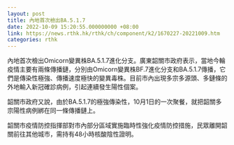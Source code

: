 ```yaml
---
layout: post
title: 內地首次檢出BA.5.1.7
date: 2022-10-09 15:20:55.000000000 +08:00
link: https://news.rthk.hk/rthk/ch/component/k2/1670227-20221009.htm
categories: rthk
---
```


內地首次檢出Omicorn變異株BA.5.1.7進化分支。廣東韶關市政府表示，當地今輪疫情主要有兩條傳播鏈，分別由Omicorn變異株BF.7進化分支和BA.5.1.7傳播，它們是傳染性極強、傳播速度極快的變異毒株。目前市內出現多宗多源頭、多鏈條的外地輸入新冠確診病例，引起連續發生陽性個案。

韶關市政府又說，由於BA.5.1.7的極強傳染性，10月1日的一次聚餐，就把韶關多宗陽性病例綁在同一條傳播鏈上。 

韶關市疫情防控指揮部對市內部分區域實施臨時性強化疫情防控措施，民眾離開韶關前往其他城市，需持有48小時核酸陰性證明。
